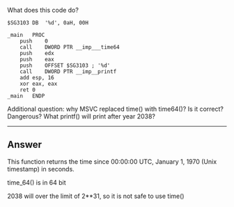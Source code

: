 What does this code do?

```assembly
$SG3103	DB	'%d', 0aH, 00H

_main	PROC
	push	0
	call	DWORD PTR __imp___time64
	push	edx
	push	eax
	push	OFFSET $SG3103 ; '%d'
	call	DWORD PTR __imp__printf
	add	esp, 16
	xor	eax, eax
	ret	0
_main	ENDP
```

Additional question: why MSVC replaced time() with time64()? Is it correct? Dangerous? What printf() will print after year 2038?

---

## Answer

This function returns the time since 00:00:00 UTC, January 1, 1970 (Unix timestamp) in seconds.

time_64() is in 64 bit

2038 will over the limit of 2**31, so it is not safe to use time()